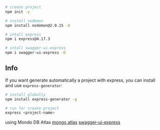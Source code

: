 ```bash
# create project 
npm init -y

# install nodemon
npm install nodemon@2.0.15 -D

# intall express
npm i express@4.17.3

# intall swagger-ui-express
npm i swagger-ui-express -D
```

## Info

If you want generate automatically a project with express, you can install and use ``express-generator``:

```bash
# install globally
npm install express-generator -g

# run for create project
express <project-name>
```

using Mondo DB Atlas
[mongo atlas](https://www.mongodb.com/cloud/atlas/lp/try2?utm_source=google&utm_campaign=gs_americas_brazil_search_core_brand_atlas_desktop&utm_term=mongo%20db%20atlas&utm_medium=cpc_paid_search&utm_ad=e&utm_ad_campaign_id=12212624308&adgroup=115749705983&gclid=Cj0KCQjwmuiTBhDoARIsAPiv6L9t21mAyWN4CZ9vI9LrIoxJR2YBjNMr8dKQKKpYGrLoJnBwP6bWGrMaAsTaEALw_wcB)
[swagger-ui-express](https://github.com/scottie1984/swagger-ui-express)
